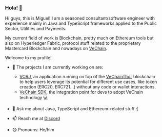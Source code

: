 ### Hola! 👋

Hi guys, this is Miguel! I am a seasoned consultant/software engineer with experience mainly in Java and TypeScript frameworks applied to the Public Sector, Utilities and Payments.

My current field of work is Blockchain, pretty much on Ethereum tools but also on Hyperledger Fabric, protocol stuff related to the proprietary Mastercard Blockchain and nowadays on [VeChain](http://vechain.org/).

Welcome to my profile!

- 🔭 The projects I am currently working on are:
  - [VORJ](https://vorj.app/), an application running on top of the [VeChainThor](https://github.com/vechain/thor) blockchain to help users leverage its potential for different use cases, like token creation (ERC20, ERC721...) without any code or wallet interactions.
  - [VeChain SDK](https://docs.vechain.org/developer-resources/sdks-and-providers/sdk), the integration point for devs to adopt VeChain technology 💻 

- 💬 Ask me about Java, TypeScript and Ethereum-related stuff :)

- 📫 Reach me at [Discord](https://discordapp.com/users/720641577948807178)

- 😄 Pronouns: He/him
